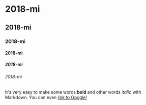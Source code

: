 # 2018-mi

## 2018-mi

###  2018-mi

#### 2018-mi

#####  2018-mi

######  2018-mi

It's very easy to make some words **bold** and other words *italic* with Markdown. You can even [link to Google!](http://google.com)
